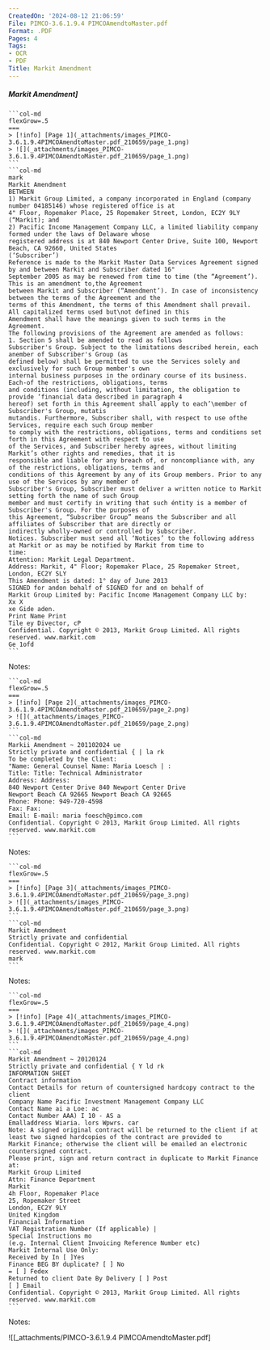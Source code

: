 ```yaml
---
CreatedOn: '2024-08-12 21:06:59'
File: PIMCO-3.6.1.9.4 PIMCOAmendtoMaster.pdf
Format: .PDF
Pages: 4
Tags:
- OCR
- PDF
Title: Markit Amendment
---
```


##### Markit Amendment]

  
````col
```col-md
flexGrow=.5
===
> [!info] [Page 1](_attachments/images_PIMCO-3.6.1.9.4PIMCOAmendtoMaster.pdf_210659/page_1.png)
> ![](_attachments/images_PIMCO-3.6.1.9.4PIMCOAmendtoMaster.pdf_210659/page_1.png)
```  
```col-md
mark  
Markit Amendment  
BETWEEN  
1) Markit Group Limited, a company incorporated in England (company number 04185146) whose registered office is at
4" Floor, Ropemaker Place, 25 Ropemaker Street, London, EC2Y 9LY (“Markit); and  
2) Pacific Income Management Company LLC, a limited liability company formed under the laws of Delaware whose
registered address is at 840 Newport Center Drive, Suite 100, Newport Beach, CA 92660, United States
(‘Subscriber’)  
Reference is made to the Markit Master Data Services Agreement signed by and between Markit and Subscriber dated 16"
September 2005 as may be renewed from time to time (the “Agreement’). This is an amendment to,the Agreement
between Markit and Subscriber (“Amendment’). In case of inconsistency between the terms of the Agreement and the
terms of this Amendment, the terms of this Amendment shall prevail. All capitalized terms used but\not defined in this
Amendment shall have the meanings given to such terms in the Agreement.  
The following provisions of the Agreement are amended as follows:  
1. Section 5 shall be amended to read as follows  
Subscriber's Group. Subject to the limitations described herein, each anember of Subscriber's Group (as
defined below) shall be permitted to use the Services solely and exclusively for such Group member's own
internal business purposes in the ordinary course of its business. Each-of the restrictions, obligations, terms
and conditions (including, without limitation, the obligation to provide ‘financial data described in paragraph 4
hereof) set forth in this Agreement shall apply to each’\member of Subscriber's Group, mutatis
mutandis. Furthermore, Subscriber shall, with respect to use ofthe Services, require each such Group member
to comply with the restrictions, obligations, terms and conditions set forth in this Agreement with respect to use
of the Services, and Subscriber hereby agrees, without limiting Markit’s other rights and remedies, that it is
responsible and liable for any breach of, or noncompliance with, any of the restrictions, obligations, terms and
conditions of this Agreement by any of its Group members. Prior to any use of the Services by any member of
Subscriber's Group, Subscriber must deliver a written notice to Markit setting forth the name of such Group
member and must certify in writing that such éntity is a member of Subscriber's Group. For the purposes of
this Agreement, “Subscriber Group” means the Subscriber and all affiliates of Subscriber that are directly or
indirectly wholly-owned or controlled by Subscriber.  
Notices. Subscriber must send all ‘Notices’ to the following address at Markit or as may be notified by Markit from time to
time:  
Attention: Markit Legal Department.  
Address: Markit, 4" Floor; Ropemaker Place, 25 Ropemaker Street, London, EC2Y SLY  
This Amendment is dated: 1° day of June 2013  
SIGNED for andon behalf of SIGNED for and on behalf of
Markit Group Limited by: Pacific Income Management Company LLC by:
Xx X  
xe Gide aden.  
Print Name Print
Tile ey Divector, cP  
Confidential. Copyright © 2013, Markit Group Limited. All rights reserved. www.markit.com  
Ge 1ofd  
```
````
Notes:    
````col
```col-md
flexGrow=.5
===
> [!info] [Page 2](_attachments/images_PIMCO-3.6.1.9.4PIMCOAmendtoMaster.pdf_210659/page_2.png)
> ![](_attachments/images_PIMCO-3.6.1.9.4PIMCOAmendtoMaster.pdf_210659/page_2.png)
```  
```col-md
Markii Amendment ~ 201102024 ue
Strictly private and confidential { | la rk  
To be completed by the Client:  
"Name: General Counsel Name: Maria Loesch | :  
Title: Title: Technical Administrator
Address: Address:  
840 Newport Center Drive 840 Newport Center Drive  
Newport Beach CA 92665 Newport Beach CA 92665  
Phone: Phone: 949-720-4598  
Fax: Fax:  
Email: E-mail: maria foesch@pimco.com  
Confidential. Copyright © 2013, Markit Group Limited. All rights reserved. www.markit.com  
```
````
Notes:    
````col
```col-md
flexGrow=.5
===
> [!info] [Page 3](_attachments/images_PIMCO-3.6.1.9.4PIMCOAmendtoMaster.pdf_210659/page_3.png)
> ![](_attachments/images_PIMCO-3.6.1.9.4PIMCOAmendtoMaster.pdf_210659/page_3.png)
```  
```col-md
Markit Amendment
Strictly private and confidential  
Confidential. Copyright © 2012, Markit Group Limited. All rights reserved. www.markit.com  
mark  
```
````
Notes:    
````col
```col-md
flexGrow=.5
===
> [!info] [Page 4](_attachments/images_PIMCO-3.6.1.9.4PIMCOAmendtoMaster.pdf_210659/page_4.png)
> ![](_attachments/images_PIMCO-3.6.1.9.4PIMCOAmendtoMaster.pdf_210659/page_4.png)
```  
```col-md
Markit Amendment ~ 20120124  
Strictly private and confidential { Y ld rk  
INFORMATION SHEET  
Contract information  
Contact Details for return of countersigned hardcopy contract to the client  
Company Name Pacific Investment Management Company LLC
Contact Name ai a Loe: ac  
Contact Number AAA) I 10 - AS a  
Emalladdress Wiaria. lors Wpwrs. car  
Note: A signed original contract will be returned to the client if at least two signed hardcopies of the contract are provided to
Markit Finance; otherwise the client will be emailed an electronic countersigned contract.  
Please print, sign and return contract in duplicate to Markit Finance at:
Markit Group Limited  
Attn: Finance Department  
Markit  
4h Floor, Ropemaker Place  
25, Ropemaker Street  
London, EC2Y 9LY  
United Kingdom  
Financial Information  
VAT Registration Number (If applicable) |  
Special Instructions mo  
(e.g. Internal Client Invoicing Reference Number etc)  
Markit Internal Use Only:  
Received by In [ ]Yes
Finance BEG BY duplicate? [ ] No
= [ ] Fedex
Returned to client Date By Delivery [ ] Post
[ ] Email  
Confidential. Copyright © 2013, Markit Group Limited. All rights reserved. www.markit.com  
```
````
Notes:  


![[_attachments/PIMCO-3.6.1.9.4 PIMCOAmendtoMaster.pdf]